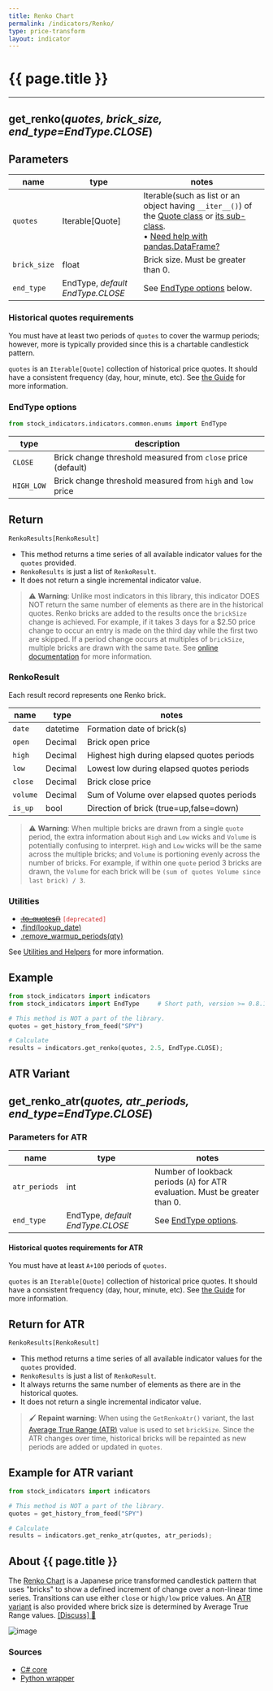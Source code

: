 ```yaml
---
title: Renko Chart
permalink: /indicators/Renko/
type: price-transform
layout: indicator
---
```


# {{ page.title }}

<hr>

## **get_renko**(*quotes, brick_size, end_type=EndType.CLOSE*)

## Parameters

| name | type | notes
| -- |-- |--
| `quotes` | Iterable[Quote] | Iterable(such as list or an object having `__iter__()`) of the [Quote class]({{site.baseurl}}/guide/#historical-quotes) or [its sub-class]({{site.baseurl}}/guide/#using-custom-quote-classes). <br><span class='qna-dataframe'> • [Need help with pandas.DataFrame?]({{site.baseurl}}/guide/#using-pandasdataframe)</span>
| `brick_size` | float | Brick size.  Must be greater than 0.
| `end_type` | EndType, *default EndType.CLOSE* | See [EndType options](#endtype-options) below.

### Historical quotes requirements

You must have at least two periods of `quotes` to cover the warmup periods; however, more is typically provided since this is a chartable candlestick pattern.

`quotes` is an `Iterable[Quote]` collection of historical price quotes.  It should have a consistent frequency (day, hour, minute, etc).  See [the Guide]({{site.baseurl}}/guide/#historical-quotes) for more information.

### EndType options

```python
from stock_indicators.indicators.common.enums import EndType
```

| type | description
|-- |--
| `CLOSE` | Brick change threshold measured from `close` price (default)
| `HIGH_LOW` | Brick change threshold measured from `high` and `low` price

## Return

```python
RenkoResults[RenkoResult]
```

- This method returns a time series of all available indicator values for the `quotes` provided.
- `RenkoResults` is just a list of `RenkoResult`.
- It does not return a single incremental indicator value.

> :warning: **Warning**: Unlike most indicators in this library, this indicator DOES NOT return the same number of elements as there are in the historical quotes.  Renko bricks are added to the results once the `brickSize` change is achieved.  For example, if it takes 3 days for a $2.50 price change to occur an entry is made on the third day while the first two are skipped.  If a period change occurs at multiples of `brickSize`, multiple bricks are drawn with the same `Date`.  See [online documentation](https://www.investopedia.com/terms/r/renkochart.asp) for more information.

### RenkoResult

Each result record represents one Renko brick.

| name | type | notes
| -- |-- |--
| `date` | datetime | Formation date of brick(s)
| `open` | Decimal | Brick open price
| `high` | Decimal | Highest high during elapsed quotes periods
| `low` | Decimal | Lowest low during elapsed quotes periods
| `close` | Decimal | Brick close price
| `volume` | Decimal | Sum of Volume over elapsed quotes periods
| `is_up` | bool | Direction of brick (true=up,false=down)

> :warning: **Warning**: When multiple bricks are drawn from a single `quote` period, the extra information about `High` and `Low` wicks and `Volume` is potentially confusing to interpret.  `High` and `Low` wicks will be the same across the multiple bricks; and `Volume` is portioning evenly across the number of bricks.  For example, if within one `quote` period 3 bricks are drawn, the `Volume` for each brick will be `(sum of quotes Volume since last brick) / 3`.

### Utilities

- ~~[.to_quotes()]({{site.baseurl}}/utilities#convert-to-quotes)~~ <code style='color: #d32f2f; important'>[deprecated]</code>
- [.find(lookup_date)]({{site.baseurl}}/utilities#find-indicator-result-by-date)
- [.remove_warmup_periods(qty)]({{site.baseurl}}/utilities#remove-warmup-periods)

See [Utilities and Helpers]({{site.baseurl}}/utilities#utilities-for-indicator-results) for more information.

## Example

```python
from stock_indicators import indicators
from stock_indicators import EndType     # Short path, version >= 0.8.1

# This method is NOT a part of the library.
quotes = get_history_from_feed("SPY")

# Calculate
results = indicators.get_renko(quotes, 2.5, EndType.CLOSE);
```

## ATR Variant

## **get_renko_atr**(*quotes, atr_periods, end_type=EndType.CLOSE*)

### Parameters for ATR

| name | type | notes
| -- |-- |--
| `atr_periods` | int | Number of lookback periods (`A`) for ATR evaluation.  Must be greater than 0.
| `end_type` | EndType, *default EndType.CLOSE* | See [EndType options](#endtype-options).

#### Historical quotes requirements for ATR

You must have at least `A+100` periods of `quotes`.

`quotes` is an `Iterable[Quote]` collection of historical price quotes.  It should have a consistent frequency (day, hour, minute, etc).  See [the Guide]({{site.baseurl}}/guide/#historical-quotes) for more information.

## Return for ATR

```python
RenkoResults[RenkoResult]
```

- This method returns a time series of all available indicator values for the `quotes` provided.
- `RenkoResults` is just a list of `RenkoResult`.
- It always returns the same number of elements as there are in the historical quotes.
- It does not return a single incremental indicator value.

> :paintbrush: **Repaint warning**: When using the `GetRenkoAtr()` variant, the last [Average True Range (ATR)]({{site.baseurl}}/indicators/Atr/#content) value is used to set `brickSize`.  Since the ATR changes over time, historical bricks will be repainted as new periods are added or updated in `quotes`.

## Example for ATR variant

```python
from stock_indicators import indicators

# This method is NOT a part of the library.
quotes = get_history_from_feed("SPY")

# Calculate
results = indicators.get_renko_atr(quotes, atr_periods);
```

## About {{ page.title }}

The [Renko Chart](https://en.m.wikipedia.org/wiki/Renko_chart) is a Japanese price transformed candlestick pattern that uses "bricks" to show a defined increment of change over a non-linear time series.  Transitions can use either `close` or `high/low` price values.  An [ATR variant](#atr-variant) is also provided where brick size is determined by Average True Range values.
[[Discuss] :speech_balloon:]({{site.dotnet.repo}}/discussions/478 "Community discussion about this indicator")

![image]({{site.dotnet.charts}}/Renko.png)

### Sources

- [C# core]({{site.dotnet.src}}/m-r/Renko/Renko.Series.cs)
- [Python wrapper]({{site.sourceurl}}/renko.py)
